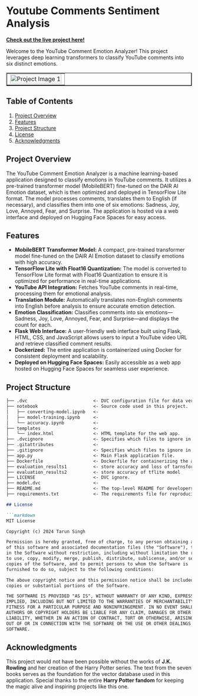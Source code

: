 # Youtube Comments Sentiment Analysis

**[Check out the live project here!](https://tarun-singh-youtube-video-comments-sentiment-analysis.hf.space)**

Welcome to the YouTube Comment Emotion Analyzer! This project leverages deep learning transformers to classify YouTube comments into six distinct emotions.

<table border="2" style="width:100%; border-collapse: collapse;">
  <tr>
    <td><img src="https://github.com/user-attachments/assets/b5d9b774-0695-4cf9-912c-c93e052701ca" alt="Project Image 1" style="width:100%;"></td>
  </tr>
</table>

## Table of Contents

1. [Project Overview](#project-overview)
2. [Features](#features)
3. [Project Structure](#project-structure)
4. [License](#license)
5. [Acknowledgments](#acknowledgments)

## Project Overview

The YouTube Comment Emotion Analyzer is a machine learning-based application designed to classify emotions in YouTube comments. It utilizes a pre-trained transformer model (MobileBERT) fine-tuned on the DAIR AI Emotion dataset, which is then optimized and deployed in TensorFlow Lite format. The model processes comments, translates them to English (if necessary), and classifies them into one of six emotions: Sadness, Joy, Love, Annoyed, Fear, and Surprise. The application is hosted via a web interface and deployed on Hugging Face Spaces for easy access.

## Features

- **MobileBERT Transformer Model:** A compact, pre-trained transformer model fine-tuned on the DAIR AI Emotion dataset to classify emotions with high accuracy.
- **TensorFlow Lite with Float16 Quantization:** The model is converted to TensorFlow Lite format with Float16 Quantization to ensure it is optimized for performance in real-time applications.
- **YouTube API Integration:** Fetches YouTube comments in real-time, processing them for emotional analysis.
- **Translation Module:** Automatically translates non-English comments into English before analysis to ensure accurate emotion detection.
- **Emotion Classification:** Classifies comments into six emotions—Sadness, Joy, Love, Annoyed, Fear, and Surprise—and displays the count for each.
- **Flask Web Interface:** A user-friendly web interface built using Flask, HTML, CSS, and JavaScript allows users to input a YouTube video URL and retrieve classified comment results.
- **Dockerized:** The entire application is containerized using Docker for consistent deployment and scalability.
- **Deployed on Hugging Face Spaces:** Easily accessible as a web app hosted on Hugging Face Spaces for seamless user experience.

## Project Structure

```markdown
├── .dvc                         <- DVC configuration file for data version control.
├── notebook                     <- Source code used in this project.
│   ├── converting-model.ipynb   <- 
│   ├── model-training.ipynb     <- 
│   └── accuracy.ipynb           <- 
├── templates                    <-
│   └── index.html               <- HTML template for the web app.
├── .dvcignore                   <- Specifies which files to ignore in the version control.
├── .gitattributes               <- 
├── .gitignore                   <- Specifies which files to ignore in the version control.
├── app.py                       <- Main Flask application file.
├── Dockerfile                   <- Dockerfile for containerizing the app.
├── evaluation_results1          <- store accuracy and loss of tarnsformer model 
├── evaluation_results2          <- store accuracy of tflite model
├── LICENSE                      <- DVC ignore.
├── model.dvc                    <- 
├── README.md                    <- The top-level README for developers using this project.
├── requirements.txt             <- The requirements file for reproducing the environment.

## License

```markdown
MIT License

Copyright (c) 2024 Tarun Singh

Permission is hereby granted, free of charge, to any person obtaining a copy
of this software and associated documentation files (the "Software"), to deal
in the Software without restriction, including without limitation the rights
to use, copy, modify, merge, publish, distribute, sublicense, and/or sell
copies of the Software, and to permit persons to whom the Software is
furnished to do so, subject to the following conditions:

The above copyright notice and this permission notice shall be included in all
copies or substantial portions of the Software.

THE SOFTWARE IS PROVIDED "AS IS", WITHOUT WARRANTY OF ANY KIND, EXPRESS OR
IMPLIED, INCLUDING BUT NOT LIMITED TO THE WARRANTIES OF MERCHANTABILITY,
FITNESS FOR A PARTICULAR PURPOSE AND NONINFRINGEMENT. IN NO EVENT SHALL THE
AUTHORS OR COPYRIGHT HOLDERS BE LIABLE FOR ANY CLAIM, DAMAGES OR OTHER
LIABILITY, WHETHER IN AN ACTION OF CONTRACT, TORT OR OTHERWISE, ARISING FROM,
OUT OF OR IN CONNECTION WITH THE SOFTWARE OR THE USE OR OTHER DEALINGS IN THE
SOFTWARE.
```

## Acknowledgments

This project would not have been possible without the works of **J.K. Rowling** and her creation of the Harry Potter series. The text from the seven books serves as the foundation for the vector database used in this application. Special thanks to the entire **Harry Potter fandom** for keeping the magic alive and inspiring projects like this one.